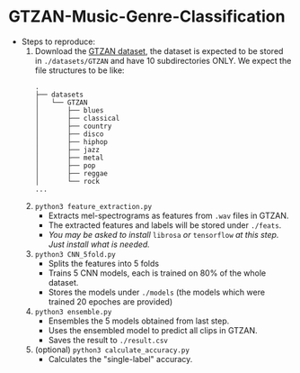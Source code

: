 # GTZAN-Music-Genre-Classification

- Steps to reproduce:
	1. Download the [GTZAN dataset](http://marsyas.info/downloads/datasets.html), the dataset is expected to be stored in `./datasets/GTZAN` and have 10 subdirectories ONLY. We expect the file structures to be like:
		```
		.
		├── datasets
		│   └── GTZAN
		│       ├── blues
		│       ├── classical
		│       ├── country
		│       ├── disco
		│       ├── hiphop
		│       ├── jazz
		│       ├── metal
		│       ├── pop
		│       ├── reggae
		│       └── rock
		...
		```
	2. `python3 feature_extraction.py`
		- Extracts mel-spectrograms as features from `.wav` files in GTZAN.
		- The extracted features and labels will be stored under `./feats`.
		- *You may be asked to install* `librosa` *or* `tensorflow` *at this step. Just install what is needed.*
	3. `python3 CNN_5fold.py`
		- Splits the features into 5 folds
		- Trains 5 CNN models, each is trained on 80% of the whole dataset.
		- Stores the models under `./models` (the models which were trained 20 epoches are provided)
	4. `python3 ensemble.py`
		- Ensembles the 5 models obtained from last step.
		- Uses the ensembled model to predict all clips in GTZAN.
		- Saves the result to `./result.csv`
	5. (optional) `python3 calculate_accuracy.py`
		- Calculates the "single-label" accuracy.
